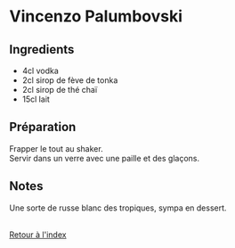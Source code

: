 # Vincenzo Palumbovski

## Ingredients

- 4cl vodka
- 2cl sirop de fève de tonka
- 2cl sirop de thé chaï
- 15cl lait

## Préparation

Frapper le tout au shaker.\
Servir dans un verre avec une paille et des glaçons.

## Notes

Une sorte de russe blanc des tropiques, sympa en dessert. 

 \
[Retour à l'index](../index.md)

